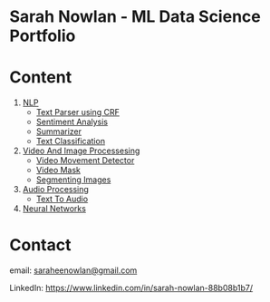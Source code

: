 # Sarah Nowlan - ML Data Science Portfolio


# Content
1. [NLP](https://github.com/sarah-nowlan/ML-Data-Science-/tree/main/NLP)
    - [Text Parser using CRF](https://github.com/sarah-nowlan/ML-Data-Science-/blob/main/NLP/Prescription-parser.ipynb)
    - [Sentiment Analysis](https://github.com/sarah-nowlan/ML-Data-Science-/blob/main/NLP/Sentiment_Analysis_Financial_News_Headlines.ipynb)
    - [Summarizer](https://github.com/sarah-nowlan/ML-Data-Science-/blob/main/NLP/Summarization.ipynb)
    - [Text Classification](https://github.com/sarah-nowlan/ML-Data-Science-/blob/main/NLP/Text_Classification.ipynb)
2. [Video And Image Processesing](https://github.com/sarah-nowlan/ML-Data-Science-/tree/main/Video%20and%20Image%20Processing)
    - [Video Movement Detector](https://github.com/sarah-nowlan/ML-Data-Science-/blob/main/Video%20and%20Image%20Processing/Video_thief_detector.ipynb)
    - [Video Mask](https://github.com/sarah-nowlan/ML-Data-Science-/blob/main/Video%20and%20Image%20Processing/Cartoon%20Filter.ipynb)
    - [Segmenting Images](https://github.com/sarah-nowlan/ML-Data-Science-/blob/main/Video%20and%20Image%20Processing/segmentObjects.ipynb)
3. [Audio Processing](https://github.com/sarah-nowlan/ML-Data-Science-/tree/main/Audio%20Processing)
    - [Text To Audio](https://github.com/sarah-nowlan/ML-Data-Science-/blob/main/Audio%20Processing/Pdf_AudioBook.ipynb)
4. [Neural Networks](https://github.com/sarah-nowlan/ML-Data-Science-/tree/main/Neural%20Networks)


# Contact
email: saraheenowlan@gmail.com 

LinkedIn: https://www.linkedin.com/in/sarah-nowlan-88b08b1b7/
